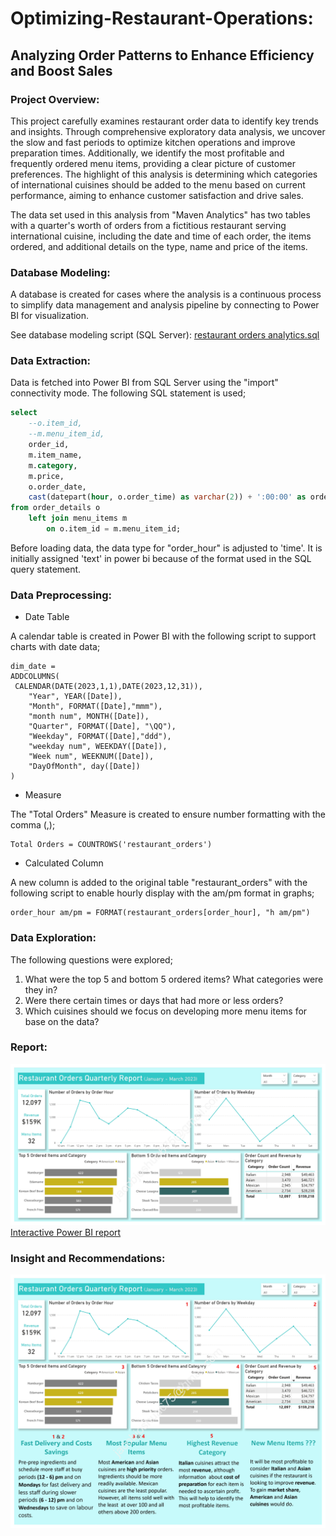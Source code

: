 # Optimizing-Restaurant-Operations:
## Analyzing Order Patterns to Enhance Efficiency and Boost Sales

### Project Overview:
This project carefully examines restaurant order data to identify key trends and insights. Through comprehensive exploratory data analysis, we uncover the slow and fast periods to optimize kitchen operations and improve preparation times. Additionally, we identify the most profitable and frequently ordered menu items, providing a clear picture of customer preferences. The highlight of this analysis is determining which categories of international cuisines should be added to the menu based on current performance, aiming to enhance customer satisfaction and drive sales.

The data set used in this analysis from "Maven Analytics" has two tables with a quarter's worth of orders from a fictitious restaurant serving international cuisine, including the date and time of each order, the items ordered, and additional details on the type, name and price of the items.

### Database Modeling:
A database is created for cases where the analysis is a continuous process to simplify data management and analysis pipeline by connecting to Power BI for visualization.

See database modeling script (SQL Server):
[restaurant orders analytics.sql](https://github.com/jakejosh6751/Optimizing-Restaurant-Operations/blob/main/restaurant%20orders%20analytics.sql)

### Data Extraction:
Data is fetched into Power BI from SQL Server using the "import" connectivity mode. The following SQL statement is used;
```sql
select
	--o.item_id,
	--m.menu_item_id,
	order_id,
	m.item_name,
	m.category,
	m.price,
	o.order_date,
	cast(datepart(hour, o.order_time) as varchar(2)) + ':00:00' as order_hour
from order_details o
	left join menu_items m
		on o.item_id = m.menu_item_id;
```
Before loading data, the data type for "order_hour" is adjusted to 'time'. It is initially assigned 'text' in power bi because of the format used in the SQL query statement.

### Data Preprocessing:
* Date Table

A calendar table is created in Power BI with the following script to support charts with date data;
```dax
dim_date = 
ADDCOLUMNS(
 CALENDAR(DATE(2023,1,1),DATE(2023,12,31)),
    "Year", YEAR([Date]),
    "Month", FORMAT([Date],"mmm"),
    "month num", MONTH([Date]),
    "Quarter", FORMAT([Date], "\QQ"),
    "Weekday", FORMAT([Date],"ddd"),
    "weekday num", WEEKDAY([Date]),
    "Week num", WEEKNUM([Date]),
    "DayOfMonth", day([Date])
)
```
* Measure

The "Total Orders" Measure is created to ensure number formatting with the comma (,);
```dax
Total Orders = COUNTROWS('restaurant_orders')
```
* Calculated Column

A new column is added to the original table
"restaurant_orders" with the following script to enable hourly display with the am/pm format in graphs;
```dax
order_hour am/pm = FORMAT(restaurant_orders[order_hour], "h am/pm")
```

### Data Exploration:
The following questions were explored;
1. What were the top 5 and bottom 5 ordered items? What categories were they in?
2. Were there certain times or days that had more or less orders?
3. Which cuisines should we focus on developing more menu items for base on the data?

### Report:
![restaurant orders report_1.jpg](https://github.com/jakejosh6751/Optimizing-Restaurant-Operations/blob/main/restaurant%20orders%20report_1.jpg)
[Interactive Power BI report]()

### Insight and Recommendations:
![restaurant orders report_2.jpg](https://github.com/jakejosh6751/Optimizing-Restaurant-Operations/blob/main/restaurant%20orders%20report_2.jpg)

